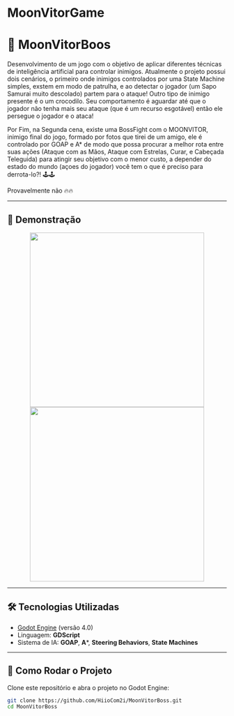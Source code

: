 # MoonVitorGame
# 👹 MoonVitorBoos

Desenvolvimento de um jogo com o objetivo de aplicar diferentes técnicas de inteligência artificial para controlar inimigos. Atualmente o projeto possui dois cenários, o primeiro onde inimigos controlados por uma State Machine simples, exstem em modo de patrulha, e ao detectar o jogador (um Sapo Samurai muito descolado) partem para o ataque! Outro tipo de inimigo presente é o um crocodilo. Seu comportamento é aguardar até que o jogador não tenha mais seu ataque (que é um recurso esgotável) então ele persegue o jogador e o ataca! 

Por Fim, na Segunda cena, existe uma BossFight com o MOONVITOR, inimigo final do jogo, formado por fotos que tirei de um amigo, ele é controlado por GOAP e A* de modo que possa procurar a melhor rota entre suas ações (Ataque com as Mãos, Ataque com Estrelas, Curar, e Cabeçada Teleguida) para atingir seu objetivo com o menor custo, a depender do estado do mundo (açoes do jogador) você tem o que é preciso para derrota-lo?! 🕹️🕹️

Provavelmente não 🔥🔥

---

## 📸 Demonstração


<p align="center">
  <img src="./Assets/Readme%20Assets/Captura%20de%20tela%202025-09-19%20154050.png" width="400"/>
  <img src="./Assets/Readme%20Assets/Captura%20de%20tela%202025-09-19%20154036.png" width="400"/>
</p>



---

## 🛠 Tecnologias Utilizadas

- [Godot Engine](https://godotengine.org/) (versão 4.0)
- Linguagem: **GDScript**
- Sistema de IA: **GOAP**, **A***, **Steering Behaviors**, **State Machines**


---

## 🚀 Como Rodar o Projeto

Clone este repositório e abra o projeto no Godot Engine:

```bash
git clone https://github.com/HiioCom2i/MoonVitorBoss.git
cd MoonVitorBoss
